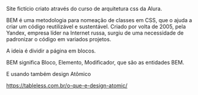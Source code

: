 Site fictício criato através do curso de arquitetura css da Alura.

BEM é uma metodologia para nomeação de classes em CSS, que o ajuda a criar um código reutilizável e sustentável. Criado por volta de 2005, pela Yandex, empresa líder na Internet russa, surgiu de uma necessidade de padronizar o código em variados projetos.

A ideia é dividir a página em blocos.

BEM significa Bloco, Elemento, Modificador, que são as entidades BEM.





E usando também design Atômico

https://tableless.com.br/o-que-e-design-atomic/



